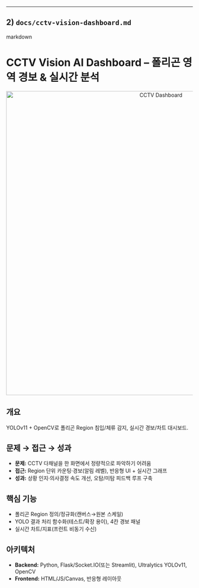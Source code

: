
---

## 2) `docs/cctv-vision-dashboard.md`

markdown
# CCTV Vision AI Dashboard – 폴리곤 영역 경보 & 실시간 분석

<p align="center">
  <img src="../assets/cctv-dashboard.png" width="820" alt="CCTV Dashboard">
</p>

## 개요
YOLOv11 + OpenCV로 폴리곤 Region 침입/체류 감지, 실시간 경보/차트 대시보드.

## 문제 → 접근 → 성과
- **문제:** CCTV 다채널을 한 화면에서 정량적으로 파악하기 어려움  
- **접근:** Region 단위 카운팅·경보(알림 레벨), 반응형 UI + 실시간 그래프  
- **성과:** 상황 인지·의사결정 속도 개선, 오탐/미탐 피드백 루프 구축

## 핵심 기능
- 폴리곤 Region 정의/정규화(캔버스→원본 스케일)
- YOLO 결과 처리 함수화(테스트/확장 용이), 4칸 경보 패널
- 실시간 차트/지표(프런트 비동기 수신)

## 아키텍처
- **Backend:** Python, Flask/Socket.IO(또는 Streamlit), Ultralytics YOLOv11, OpenCV  
- **Frontend:** HTML/JS/Canvas, 반응형 레이아웃

